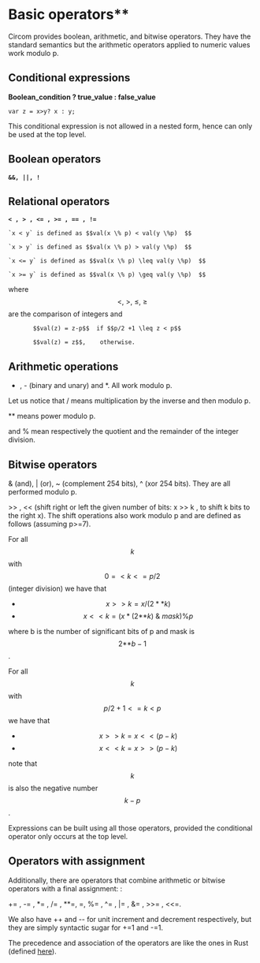# Basic operators\*\*

Circom provides boolean, arithmetic, and bitwise operators. They have the standard semantics but the arithmetic operators applied to numeric values work modulo p.

## Conditional expressions

**Boolean\_condition ? true\_value : false\_value**

```text
var z = x>y? x : y;
```

This conditional expression is not allowed in a nested form, hence can only be used at the top level.

## Boolean operators

**`&&, ||, !`**

## Relational operators

**`< , > , <= , >= , == , !=`**

```text
`x < y` is defined as $$val(x \% p) < val(y \%p)  $$ 

`x > y` is defined as $$val(x \% p) > val(y \%p)  $$

`x <= y` is defined as $$val(x \% p) \leq val(y \%p)  $$

`x >= y` is defined as $$val(x \% p) \geq val(y \%p)  $$ 
```

where $$<,~>,~\leq,~\geq$$ are the comparison of integers and

```text
       $$val(z) = z-p$$  if $$p/2 +1 \leq z < p$$

       $$val(z) = z$$,    otherwise.
```

## Arithmetic operations

* , -   \(binary and unary\) and \*. All work modulo p.

Let us notice that / means multiplication by the inverse and then modulo p.

\*\* means power modulo p.

 and % mean respectively the quotient and the remainder of the integer division.

## Bitwise operators

& \(and\), \| \(or\), ~ \(complement 254 bits\), ^ \(xor 254 bits\). They are all performed modulo p.

&gt;&gt; , &lt;&lt; \(shift right or left the given number of bits: x &gt;&gt; k , to shift k bits to the right x\). The shift operations also work modulo p and are defined as follows \(assuming p&gt;=7\).

For all $$k$$ with $$0=< k <= p/2$$ \(integer division\) we have that

* $$x >> k = x/(2**k)$$ 
* $$x << k = (x*(2{**}k)~ \& ~mask)\% p$$ 

where b is the number of significant bits of p and mask is $$2{**}b - 1$$.

For all $$k$$ with $$p/2 +1<= k < p$$ we have that

* $$x >> k = x << (p-k)$$ 
* $$x << k = x >> (p-k)$$ 

note that $$k$$ is also the negative number $$k-p$$.

Expressions can be built using all those operators, provided the conditional operator only occurs at the top level.

## Operators with assignment

Additionally, there are operators that combine arithmetic or bitwise operators with a final assignment: :

+= , -= , \*= , /= , \*\*=, \=, %= , ^= , \|= , &= , &gt;&gt;= , &lt;&lt;=.

We also have ++ and -- for unit increment and decrement respectively, but they are simply syntactic sugar for +=1 and -=1.

The precedence and association of the operators are like the ones in Rust \(defined [here](https://doc.rust-lang.org/1.22.1/reference/expressions/operator-expr.html#operator-precedence)\).

